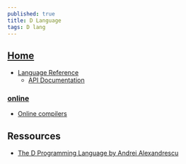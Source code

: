 ```yaml
---
published: true
title: D Language
tags: D lang
---
```

## [Home](https://dlang.org/)
- [Language Reference](https://dlang.org/spec/pragma.html)
	- [API Documentation](https://dlang.org/library/std/stdio/readln.html)

### [online](https://run.dlang.io/)
- [Online compilers](https://wiki.dlang.org/Online_compilers)

## Ressources
- [The D Programming Language by Andrei Alexandrescu](https://www.oreilly.com/library/view/the-d-programming/9780321659538/ch01.html)
